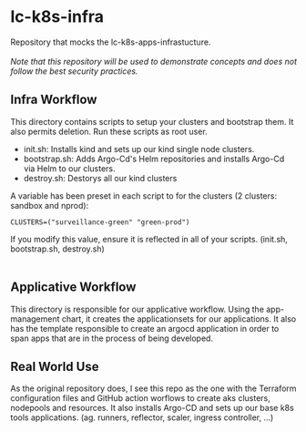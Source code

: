 # lc-k8s-infra

Repository that mocks the lc-k8s-apps-infrastucture. </br></br>
*Note that this repository will be used to demonstrate concepts and does not follow the best security practices.*

## Infra Workflow

This directory contains scripts to setup your clusters and bootstrap them. It also permits deletion. Run these scripts as root user.

* init.sh: Installs kind and sets up our kind single node clusters.
* bootstrap.sh: Adds Argo-Cd's Helm repositories and installs Argo-Cd via Helm to our clusters.
* destroy.sh: Destorys all our kind clusters

A variable has been preset in each script to for the clusters (2 clusters: sandbox and nprod):

```
CLUSTERS=("surveillance-green" "green-prod")
```

If you modify this value, ensure it is reflected in all of your scripts. (init.sh, bootstrap.sh, destroy.sh)</br></br>


## Applicative Workflow

This directory is responsible for our applicative workflow. Using the app-management chart, it creates the applicationsets for our applications. It also has the template responsible to create an argocd application in order to span apps that are in the process of being developed.

## Real World Use

As the original repository does, I see this repo as the one with the Terraform configuration files and GitHub action worflows to create aks clusters, nodepools and resources. It also installs Argo-CD and sets up our base k8s tools applications. (ag. runners, reflector, scaler, ingress controller, ...)